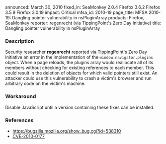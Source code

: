 announced: March 30, 2010
fixed_in: SeaMonkey 2.0.4
          Firefox 3.6.2
          Firefox 3.5.9
          Firefox 3.0.19
impact: Critical
mfsa_id: 2010-19
page_title: MFSA 2010-19: Dangling pointer vulnerability in nsPluginArray
products: Firefox, SeaMonkey
reporter: regenrecht (via TippingPoint's Zero Day Initiative)
title: Dangling pointer vulnerability in nsPluginArray

<h3>Description</h3>

<p>Security researcher <strong>regenrecht</strong> reported via
TippingPoint's Zero Day Initiative an error in the implementation of
the <code>window.navigator.plugins</code> object.  When a page
reloads, the plugins array would reallocate all of its members without
checking for existing references to each member.  This could result in
the deletion of objects for which valid pointers still exist.  An
attacker could use this vulnerability to crash a victim's browser and
run arbitrary code on the victim's machine.</p>

<h3>Workaround</h3>

<p>Disable JavaScript until a version containing these fixes can be
installed.</p>

<h3>References</h3>

<ul>
  <li><a href="https://bugzilla.mozilla.org/show_bug.cgi?id=538310">https://bugzilla.mozilla.org/show_bug.cgi?id=538310</a></li>
  <li><a class="ex-ref" href="http://cve.mitre.org/cgi-bin/cvename.cgi?name=CVE-2010-0177">CVE-2010-0177</a></li>
</ul>




